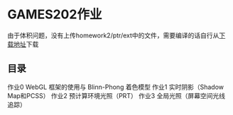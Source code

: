 # GAMES202作业
由于体积问题，没有上传homework2/ptr/ext中的文件，需要编译的话自行从[下载地址](http://games-cn.org/wp-content/uploads/2021/08/GAMES202-homework5.zip)下载
## 目录
作业0 WebGL 框架的使用与 Blinn-Phong 着色模型
作业1 实时阴影（Shadow Map和PCSS）
作业2 预计算环境光照（PRT）
作业3 全局光照（屏幕空间光线追踪）
